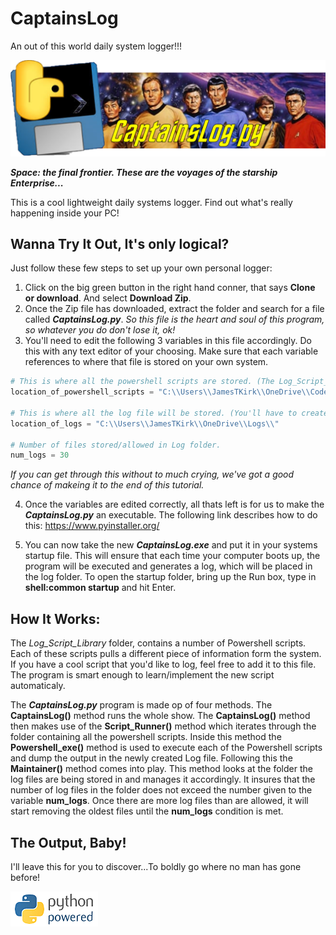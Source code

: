 # CaptainsLog
An out of this world daily system logger!!!

![](Image/CaptainsLogLogo.png)

**_Space: the final frontier. These are the voyages of the starship Enterprise..._** 

This is a cool lightweight daily systems logger. Find out what's really happening inside your PC!

## Wanna Try It Out, It's only logical? ##

Just follow these few steps to set up your own personal logger:

1. Click on the big green button in the right hand conner, that says **Clone or download**. And select **Download Zip**.
2. Once the Zip file has downloaded, extract the folder and search for a file called **_CaptainsLog.py_**. 
*So this file is the heart and soul of this program, so whatever you do don't lose it, ok!*
3. You'll need to edit the following 3 variables in this file accordingly. Do this with any text editor of your choosing. Make sure that each variable references to where that file is stored on your own system. 

```python
# This is where all the powershell scripts are stored. (The Log_Script_Library folder)
location_of_powershell_scripts = "C:\\Users\\JamesTKirk\\OneDrive\\Codes\\PythonProjects\\CaptainsLog\\Log_Script_Library\\" 

# This is where all the log file will be stored. (You'll have to create this, wherever)
location_of_logs = "C:\\Users\\JamesTKirk\\OneDrive\\Logs\\"  

# Number of files stored/allowed in Log folder.
num_logs = 30 
```
*If you can get through this without to much crying, we've got a good chance of makeing it to the end of this tutorial.*

4. Once the variables are edited correctly, all thats left is for us to make the **_CaptainsLog.py_** an executable. The following link describes how to do this: https://www.pyinstaller.org/

5. You can now take the new **_CaptainsLog.exe_** and put it in your systems startup file. This will ensure that each time your computer boots up, the program will be executed and generates a log, which will be placed in the log folder. To open the startup folder, bring up the Run box, type in **shell:common startup** and hit Enter. 

## How It Works: ##

The *Log_Script_Library* folder, contains a number of Powershell scripts. Each of these scripts pulls a different piece of information form the system. If you have a cool script that you'd like to log, feel free to add it to this file. The program is smart enough to learn/implement the new script automaticaly.

The **_CaptainsLog.py_** program is made op of four methods. The **CaptainsLog()** method runs the whole show. The **CaptainsLog()** method then makes use of the **Script_Runner()** method which iterates through the folder containing all the powershell scripts.
Inside this method the **Powershell_exe()** method is used to execute each of the Powershell scripts and dump the output in the newly created Log file. Following this the **Maintainer()** method comes into play. This method looks at the folder the log files are being stored in and manages it accordingly. It insures that the number of log files in the folder does not exceed the number given to the variable **num_logs**. Once there are more log files than are allowed, it will start removing the oldest files until the **num_logs** condition is met.

## The Output, Baby! ##

I'll leave this for you to discover...To boldly go where no man has gone before!


![](Image/pythonpoweredlengthgif.gif)





